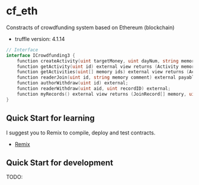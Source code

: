 # cf_eth

Constracts of crowdfunding system based on Ethereum (blockchain)

* truffle version: 4.1.14

```go
// Interface
interface ICrowdfunding3 {
    function createActivity(uint targetMoney, uint dayNum, string memory data) external;
    function getActivity(uint id) external view returns (Activity memory);
    function getActivities(uint[] memory ids) external view returns (Activity[] memory);
    function readerJoin(uint id, string memory comment) external payable;
    function authorWithdraw(uint id) external;
    function readerWithdraw(uint aid, uint recordID) external;
    function myRecords() external view returns (JoinRecord[] memory, uint[] memory);
}
```

## Quick Start for learning

I suggest you to Remix to compile, deploy and test contracts.

* [Remix](https://remix.ethereum.org/)

## Quick Start for development

TODO:
